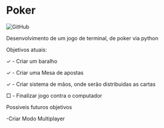 # Poker
![GitHub](https://img.shields.io/github/license/JoaoOtavioCastro/Poker)

Desenvolvimento de um jogo de terminal, de poker via python


Objetivos atuais:

✓ - Criar um baralho

✓ - Criar uma Mesa de apostas

✓ - Criar sistema de mãos, onde serão distribuidas as cartas

□ - Finalizar jogo contra o computador


Possiveis futuros objetivos

-Criar Modo Multiplayer
